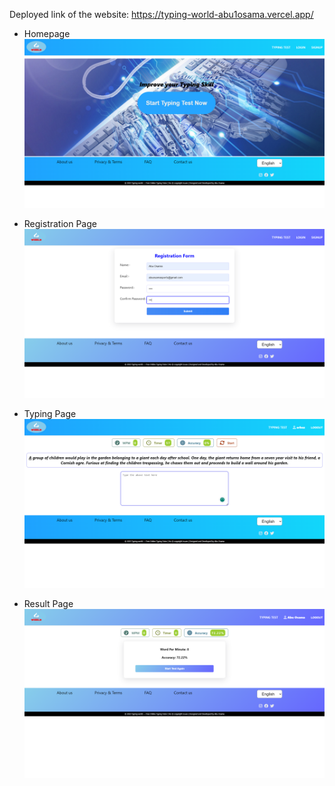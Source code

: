 Deployed link of the website: https://typing-world-abu1osama.vercel.app/

- Homepage
![Homepage](src/Assest/red1.png)

- Registration Page
![Registration Page](src/Assest/Red3.png)

- Typing Page
![Typing Page](src/Assest/Red2.png)

- Result Page
![Result Page](src/Assest/typing5.png)
